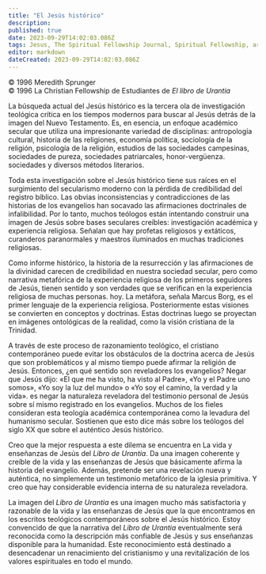 ```yaml
---
title: "El Jesús histórico"
description: 
published: true
date: 2023-09-29T14:02:03.086Z
tags: Jesus, The Spiritual Fellowship Journal, Spiritual Fellowship, article
editor: markdown
dateCreated: 2023-09-29T14:02:03.086Z
---
```


<p class="v-card v-sheet theme--light grey lighten-3 px-2">© 1996 Meredith Sprunger<br>© 1996 La Christian Fellowship de Estudiantes de <i>El libro de Urantia</i></p>


La búsqueda actual del Jesús histórico es la tercera ola de investigación teológica crítica en los tiempos modernos para buscar al Jesús detrás de la imagen del Nuevo Testamento. Es, en esencia, un enfoque académico secular que utiliza una impresionante variedad de disciplinas: antropología cultural, historia de las religiones, economía política, sociología de la religión, psicología de la religión, estudios de las sociedades campesinas, sociedades de pureza, sociedades patriarcales, honor-vergüenza. sociedades y diversos métodos literarios.

Toda esta investigación sobre el Jesús histórico tiene sus raíces en el surgimiento del secularismo moderno con la pérdida de credibilidad del registro bíblico. Las obvias inconsistencias y contradicciones de las historias de los evangelios han socavado las afirmaciones doctrinales de infalibilidad. Por lo tanto, muchos teólogos están intentando construir una imagen de Jesús sobre bases seculares creíbles: investigación académica y experiencia religiosa. Señalan que hay profetas religiosos y extáticos, curanderos paranormales y maestros iluminados en muchas tradiciones religiosas.

Como informe histórico, la historia de la resurrección y las afirmaciones de la divinidad carecen de credibilidad en nuestra sociedad secular, pero como narrativa metafórica de la experiencia religiosa de los primeros seguidores de Jesús, tienen sentido y son verdades que se verifican en la experiencia religiosa de muchas personas. hoy. La metáfora, señala Marcus Borg, es el primer lenguaje de la experiencia religiosa. Posteriormente estas visiones se convierten en conceptos y doctrinas. Estas doctrinas luego se proyectan en imágenes ontológicas de la realidad, como la visión cristiana de la Trinidad.

A través de este proceso de razonamiento teológico, el cristiano contemporáneo puede evitar los obstáculos de la doctrina acerca de Jesús que son problemáticos y al mismo tiempo puede afirmar la religión de Jesús. Entonces, ¿en qué sentido son reveladores los evangelios? Negar que Jesús dijo: «El que me ha visto, ha visto al Padre», «Yo y el Padre uno somos», «Yo soy la luz del mundo» o «Yo soy el camino, la verdad y la vida». es negar la naturaleza reveladora del testimonio personal de Jesús sobre sí mismo registrado en los evangelios. Muchos de los fieles consideran esta teología académica contemporánea como la levadura del humanismo secular. Sostienen que esto dice más sobre los teólogos del siglo XX que sobre el auténtico Jesús histórico.

Creo que la mejor respuesta a este dilema se encuentra en La vida y enseñanzas de Jesús del _Libro de Urantia_. Da una imagen coherente y creíble de la vida y las enseñanzas de Jesús que básicamente afirma la historia del evangelio. Además, pretende ser una revelación nueva y auténtica, no simplemente un testimonio metafórico de la iglesia primitiva. Y creo que hay considerable evidencia interna de su naturaleza reveladora.

La imagen del _Libro de Urantia_ es una imagen mucho más satisfactoria y razonable de la vida y las enseñanzas de Jesús que la que encontramos en los escritos teológicos contemporáneos sobre el Jesús histórico. Estoy convencido de que la narrativa del _Libro de Urantia_ eventualmente será reconocida como la descripción más confiable de Jesús y sus enseñanzas disponible para la humanidad. Este reconocimiento está destinado a desencadenar un renacimiento del cristianismo y una revitalización de los valores espirituales en todo el mundo.

